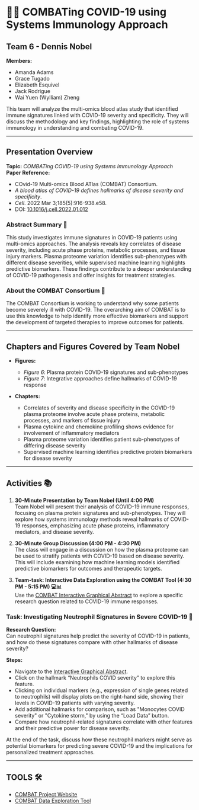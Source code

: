 # 💪🧬 COMBATing COVID-19 using Systems Immunology Approach

## Team 6 - Dennis Nobel

**Members:**
- Amanda Adams
- Grace Tugado
- Elizabeth Esquivel
- Jack Rodrigue
- Wai Yuen (Wylliam) Zheng

This team will analyze the multi-omics blood atlas study that identified immune signatures linked with COVID-19 severity and specificity. They will discuss the methodology and key findings, highlighting the role of systems immunology in understanding and combating COVID-19.

---

## Presentation Overview

**Topic:** *COMBATing COVID-19 using Systems Immunology Approach*  
**Paper Reference:**  
- COvid-19 Multi-omics Blood ATlas (COMBAT) Consortium.  
- *A blood atlas of COVID-19 defines hallmarks of disease severity and specificity*.  
- *Cell*. 2022 Mar 3;185(5):916-938.e58.  
- DOI: [10.1016/j.cell.2022.01.012](https://doi.org/10.1016/j.cell.2022.01.012)

### Abstract Summary 📄

This study investigates immune signatures in COVID-19 patients using multi-omics approaches. The analysis reveals key correlates of disease severity, including acute phase proteins, metabolic processes, and tissue injury markers. Plasma proteome variation identifies sub-phenotypes with different disease severities, while supervised machine learning highlights predictive biomarkers. These findings contribute to a deeper understanding of COVID-19 pathogenesis and offer insights for treatment strategies.

### About the COMBAT Consortium 💪

The COMBAT Consortium is working to understand why some patients become severely ill with COVID-19. The overarching aim of COMBAT is to use this knowledge to help identify more effective biomarkers and support the development of targeted therapies to improve outcomes for patients.

---

## Chapters and Figures Covered by Team Nobel

- **Figures:**  
  - *Figure 6*: Plasma protein COVID-19 signatures and sub-phenotypes  
  - *Figure 7*: Integrative approaches define hallmarks of COVID-19 response

- **Chapters:**  
  - Correlates of severity and disease specificity in the COVID-19 plasma proteome involve acute phase proteins, metabolic processes, and markers of tissue injury  
  - Plasma cytokine and chemokine profiling shows evidence for involvement of inflammatory mediators  
  - Plasma proteome variation identifies patient sub-phenotypes of differing disease severity  
  - Supervised machine learning identifies predictive protein biomarkers for disease severity

---

## Activities 📚

1. **30-Minute Presentation by Team Nobel (Until 4:00 PM)**  
   Team Nobel will present their analysis of COVID-19 immune responses, focusing on plasma protein signatures and sub-phenotypes. They will explore how systems immunology methods reveal hallmarks of COVID-19 responses, emphasizing acute phase proteins, inflammatory mediators, and disease severity.

2. **30-Minute Group Discussion (4:00 PM - 4:30 PM)**  
   The class will engage in a discussion on how the plasma proteome can be used to stratify patients with COVID-19 based on disease severity. This will include examining how machine learning models identified predictive biomarkers for outcomes and therapeutic targets.

3. **Team-task: Interactive Data Exploration using the COMBAT Tool (4:30 PM - 5:15 PM) 💻📊**  
   Use the [COMBAT Interactive Graphical Abstract](https://mlv.combat.ox.ac.uk/) to explore a specific research question related to COVID-19 immune responses.

### Task: Investigating Neutrophil Signatures in Severe COVID-19 🧬

**Research Question:**  
Can neutrophil signatures help predict the severity of COVID-19 in patients, and how do these signatures compare with other hallmarks of disease severity?

**Steps:**
- Navigate to the [Interactive Graphical Abstract](https://mlv.combat.ox.ac.uk/).
- Click on the hallmark “Neutrophils COVID severity” to explore this feature.
- Clicking on individual markers (e.g., expression of single genes related to neutrophils) will display plots on the right-hand side, showing their levels in COVID-19 patients with varying severity.
- Add additional hallmarks for comparison, such as "Monocytes COVID severity" or "Cytokine storm," by using the “Load Data” button.
- Compare how neutrophil-related signatures correlate with other features and their predictive power for disease severity.

At the end of the task, discuss how these neutrophil markers might serve as potential biomarkers for predicting severe COVID-19 and the implications for personalized treatment approaches.

---

## TOOLS 🛠️

- [COMBAT Project Website](https://www.combat.ox.ac.uk/)
- [COMBAT Data Exploration Tool](https://mlv.combat.ox.ac.uk/)
